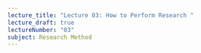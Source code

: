 ```yaml
---
lecture_title: "Lecture 03: How to Perform Research "
lecture_draft: true
lectureNumber: "03"
subject: Research Method
---
```

